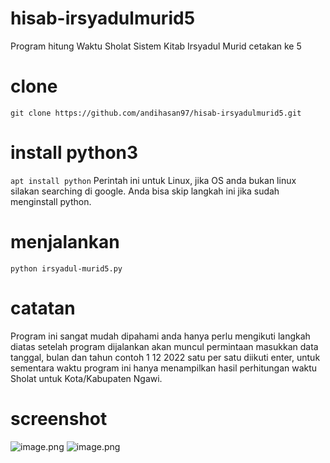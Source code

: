 # hisab-irsyadulmurid5
Program hitung Waktu Sholat Sistem Kitab Irsyadul Murid cetakan ke 5

# clone 
`git clone https://github.com/andihasan97/hisab-irsyadulmurid5.git`

# install python3 
`apt install python`
Perintah ini untuk Linux, jika OS anda bukan linux silakan searching di google.
Anda bisa skip langkah ini jika sudah menginstall python.

# menjalankan 
`python irsyadul-murid5.py`

# catatan 
Program ini sangat mudah dipahami anda hanya perlu mengikuti langkah diatas setelah program dijalankan akan muncul permintaan masukkan data tanggal, bulan dan tahun contoh 1 12 2022 satu per satu diikuti enter, untuk sementara waktu program ini hanya menampilkan hasil perhitungan waktu Sholat untuk Kota/Kabupaten Ngawi.

# screenshot 
![image.png]({https://github.com/andihasan97/hisab-irsyadulmurid5/blob/main/screenshot/Screenshot_20221005_180329.JPG})
![image.png]({https://github.com/andihasan97/hisab-irsyadulmurid5/blob/main/screenshot/Screenshot_20221005_180444.JPG})
